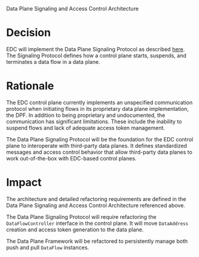 Data Plane Signaling and Access Control Architecture

# Decision

EDC will implement the Data Plane Signaling Protocol as described [here](../../data-plane-signaling/data-plane-signaling.md). The Signaling Protocol defines how a control plane starts, suspends, and terminates a data flow in a data plane.

# Rationale

The EDC control plane currently implements an unspecified communication protocol when initiating flows in its proprietary data plane implementation, the DPF. In addition to being proprietary and undocumented, the communication has significant limitations. These include the inability to suspend flows and lack of adequate access token management.  

The Data Plane Signaling Protocol will be the foundation for the EDC control plane to interoperate with third-party data planes. It defines standardized messages and access control behavior that allow third-party data planes to work out-of-the-box with EDC-based control planes.

# Impact

The architecture and detailed refactoring requirements are defined in the Data Plane Signaling and Access Control Architecture referenced above.

The Data Plane Signaling Protocol will require refactoring the `DataFlowController` interface in the control plane. It will move `DataAddress` creation and access token generation to the data plane.

The Data Plane Framework will be refactored to persistently manage both push and pull `DataFlow` instances.

